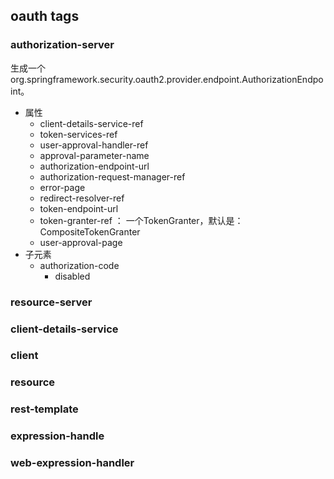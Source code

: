 ## oauth tags
### authorization-server
生成一个org.springframework.security.oauth2.provider.endpoint.AuthorizationEndpoint。
* 属性
    * client-details-service-ref
    * token-services-ref
    * user-approval-handler-ref
    * approval-parameter-name
    * authorization-endpoint-url
    * authorization-request-manager-ref
    * error-page
    * redirect-resolver-ref
    * token-endpoint-url
    * token-granter-ref ： 一个TokenGranter，默认是：CompositeTokenGranter
    * user-approval-page
* 子元素
    * authorization-code
        * disabled

### resource-server
### client-details-service
### client
### resource
### rest-template
### expression-handle
### web-expression-handler